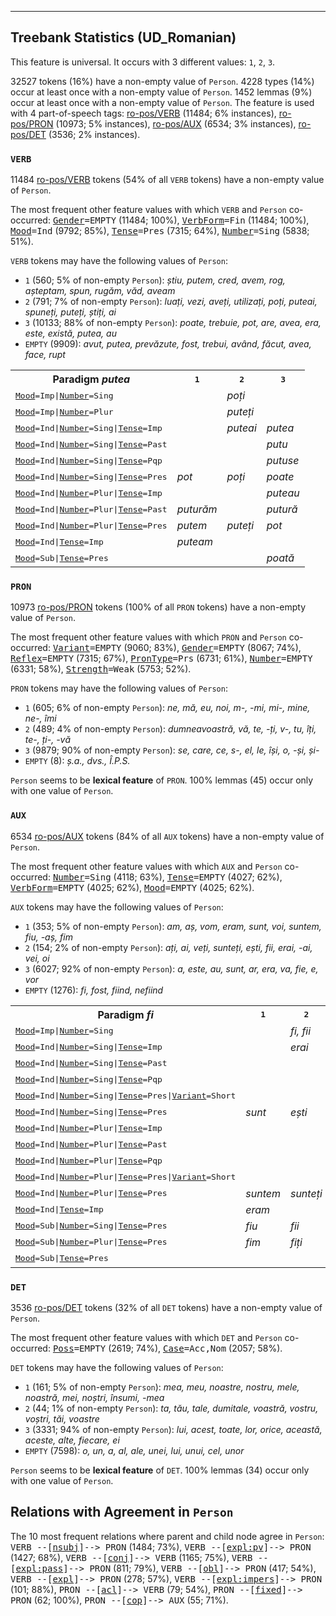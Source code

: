 

--------------------------------------------------------------------------------

## Treebank Statistics (UD_Romanian)

This feature is universal.
It occurs with 3 different values: `1`, `2`, `3`.

32527 tokens (16%) have a non-empty value of `Person`.
4228 types (14%) occur at least once with a non-empty value of `Person`.
1452 lemmas (9%) occur at least once with a non-empty value of `Person`.
The feature is used with 4 part-of-speech tags: [ro-pos/VERB]() (11484; 6% instances), [ro-pos/PRON]() (10973; 5% instances), [ro-pos/AUX]() (6534; 3% instances), [ro-pos/DET]() (3536; 2% instances).

### `VERB`

11484 [ro-pos/VERB]() tokens (54% of all `VERB` tokens) have a non-empty value of `Person`.

The most frequent other feature values with which `VERB` and `Person` co-occurred: <tt><a href="Gender.html">Gender</a>=EMPTY</tt> (11484; 100%), <tt><a href="VerbForm.html">VerbForm</a>=Fin</tt> (11484; 100%), <tt><a href="Mood.html">Mood</a>=Ind</tt> (9792; 85%), <tt><a href="Tense.html">Tense</a>=Pres</tt> (7315; 64%), <tt><a href="Number.html">Number</a>=Sing</tt> (5838; 51%).

`VERB` tokens may have the following values of `Person`:

* `1` (560; 5% of non-empty `Person`): <em>știu, putem, cred, avem, rog, așteptam, spun, rugăm, văd, aveam</em>
* `2` (791; 7% of non-empty `Person`): <em>luați, vezi, aveți, utilizați, poți, puteai, spuneți, puteți, știți, ai</em>
* `3` (10133; 88% of non-empty `Person`): <em>poate, trebuie, pot, are, avea, era, este, există, putea, au</em>
* `EMPTY` (9909): <em>avut, putea, prevăzute, fost, trebui, având, făcut, avea, face, rupt</em>

<table>
  <tr><th>Paradigm <i>putea</i></th><th><tt>1</tt></th><th><tt>2</tt></th><th><tt>3</tt></th></tr>
  <tr><td><tt><a href="Mood.html">Mood</a>=Imp|<a href="Number.html">Number</a>=Sing</tt></td><td></td><td><em>poți</em></td><td></td></tr>
  <tr><td><tt><a href="Mood.html">Mood</a>=Imp|<a href="Number.html">Number</a>=Plur</tt></td><td></td><td><em>puteți</em></td><td></td></tr>
  <tr><td><tt><a href="Mood.html">Mood</a>=Ind|<a href="Number.html">Number</a>=Sing|<a href="Tense.html">Tense</a>=Imp</tt></td><td></td><td><em>puteai</em></td><td><em>putea</em></td></tr>
  <tr><td><tt><a href="Mood.html">Mood</a>=Ind|<a href="Number.html">Number</a>=Sing|<a href="Tense.html">Tense</a>=Past</tt></td><td></td><td></td><td><em>putu</em></td></tr>
  <tr><td><tt><a href="Mood.html">Mood</a>=Ind|<a href="Number.html">Number</a>=Sing|<a href="Tense.html">Tense</a>=Pqp</tt></td><td></td><td></td><td><em>putuse</em></td></tr>
  <tr><td><tt><a href="Mood.html">Mood</a>=Ind|<a href="Number.html">Number</a>=Sing|<a href="Tense.html">Tense</a>=Pres</tt></td><td><em>pot</em></td><td><em>poți</em></td><td><em>poate</em></td></tr>
  <tr><td><tt><a href="Mood.html">Mood</a>=Ind|<a href="Number.html">Number</a>=Plur|<a href="Tense.html">Tense</a>=Imp</tt></td><td></td><td></td><td><em>puteau</em></td></tr>
  <tr><td><tt><a href="Mood.html">Mood</a>=Ind|<a href="Number.html">Number</a>=Plur|<a href="Tense.html">Tense</a>=Past</tt></td><td><em>puturăm</em></td><td></td><td><em>putură</em></td></tr>
  <tr><td><tt><a href="Mood.html">Mood</a>=Ind|<a href="Number.html">Number</a>=Plur|<a href="Tense.html">Tense</a>=Pres</tt></td><td><em>putem</em></td><td><em>puteți</em></td><td><em>pot</em></td></tr>
  <tr><td><tt><a href="Mood.html">Mood</a>=Ind|<a href="Tense.html">Tense</a>=Imp</tt></td><td><em>puteam</em></td><td></td><td></td></tr>
  <tr><td><tt><a href="Mood.html">Mood</a>=Sub|<a href="Tense.html">Tense</a>=Pres</tt></td><td></td><td></td><td><em>poată</em></td></tr>
</table>

### `PRON`

10973 [ro-pos/PRON]() tokens (100% of all `PRON` tokens) have a non-empty value of `Person`.

The most frequent other feature values with which `PRON` and `Person` co-occurred: <tt><a href="Variant.html">Variant</a>=EMPTY</tt> (9060; 83%), <tt><a href="Gender.html">Gender</a>=EMPTY</tt> (8067; 74%), <tt><a href="Reflex.html">Reflex</a>=EMPTY</tt> (7315; 67%), <tt><a href="PronType.html">PronType</a>=Prs</tt> (6731; 61%), <tt><a href="Number.html">Number</a>=EMPTY</tt> (6331; 58%), <tt><a href="Strength.html">Strength</a>=Weak</tt> (5753; 52%).

`PRON` tokens may have the following values of `Person`:

* `1` (605; 6% of non-empty `Person`): <em>ne, mă, eu, noi, m-, -mi, mi-, mine, ne-, îmi</em>
* `2` (489; 4% of non-empty `Person`): <em>dumneavoastră, vă, te, -ți, v-, tu, îți, te-, ți-, -vă</em>
* `3` (9879; 90% of non-empty `Person`): <em>se, care, ce, s-, el, le, își, o, -și, și-</em>
* `EMPTY` (8): <em>ș.a., dvs., Î.P.S.</em>

`Person` seems to be **lexical feature** of `PRON`. 100% lemmas (45) occur only with one value of `Person`.

### `AUX`

6534 [ro-pos/AUX]() tokens (84% of all `AUX` tokens) have a non-empty value of `Person`.

The most frequent other feature values with which `AUX` and `Person` co-occurred: <tt><a href="Number.html">Number</a>=Sing</tt> (4118; 63%), <tt><a href="Tense.html">Tense</a>=EMPTY</tt> (4027; 62%), <tt><a href="VerbForm.html">VerbForm</a>=EMPTY</tt> (4025; 62%), <tt><a href="Mood.html">Mood</a>=EMPTY</tt> (4025; 62%).

`AUX` tokens may have the following values of `Person`:

* `1` (353; 5% of non-empty `Person`): <em>am, aș, vom, eram, sunt, voi, suntem, fiu, -aș, fim</em>
* `2` (154; 2% of non-empty `Person`): <em>ați, ai, veți, sunteți, ești, fii, erai, -ai, vei, oi</em>
* `3` (6027; 92% of non-empty `Person`): <em>a, este, au, sunt, ar, era, va, fie, e, vor</em>
* `EMPTY` (1276): <em>fi, fost, fiind, nefiind</em>

<table>
  <tr><th>Paradigm <i>fi</i></th><th><tt>1</tt></th><th><tt>2</tt></th><th><tt>3</tt></th></tr>
  <tr><td><tt><a href="Mood.html">Mood</a>=Imp|<a href="Number.html">Number</a>=Sing</tt></td><td></td><td><em>fi, fii</em></td><td></td></tr>
  <tr><td><tt><a href="Mood.html">Mood</a>=Ind|<a href="Number.html">Number</a>=Sing|<a href="Tense.html">Tense</a>=Imp</tt></td><td></td><td><em>erai</em></td><td><em>era</em></td></tr>
  <tr><td><tt><a href="Mood.html">Mood</a>=Ind|<a href="Number.html">Number</a>=Sing|<a href="Tense.html">Tense</a>=Past</tt></td><td></td><td></td><td><em>fu</em></td></tr>
  <tr><td><tt><a href="Mood.html">Mood</a>=Ind|<a href="Number.html">Number</a>=Sing|<a href="Tense.html">Tense</a>=Pqp</tt></td><td></td><td></td><td><em>fusese</em></td></tr>
  <tr><td><tt><a href="Mood.html">Mood</a>=Ind|<a href="Number.html">Number</a>=Sing|<a href="Tense.html">Tense</a>=Pres|<a href="Variant.html">Variant</a>=Short</tt></td><td></td><td></td><td><em>-i, E-</em></td></tr>
  <tr><td><tt><a href="Mood.html">Mood</a>=Ind|<a href="Number.html">Number</a>=Sing|<a href="Tense.html">Tense</a>=Pres</tt></td><td><em>sunt</em></td><td><em>ești</em></td><td><em>este, e, îi</em></td></tr>
  <tr><td><tt><a href="Mood.html">Mood</a>=Ind|<a href="Number.html">Number</a>=Plur|<a href="Tense.html">Tense</a>=Imp</tt></td><td></td><td></td><td><em>erau</em></td></tr>
  <tr><td><tt><a href="Mood.html">Mood</a>=Ind|<a href="Number.html">Number</a>=Plur|<a href="Tense.html">Tense</a>=Past</tt></td><td></td><td></td><td><em>fură</em></td></tr>
  <tr><td><tt><a href="Mood.html">Mood</a>=Ind|<a href="Number.html">Number</a>=Plur|<a href="Tense.html">Tense</a>=Pqp</tt></td><td></td><td></td><td><em>fuseseră</em></td></tr>
  <tr><td><tt><a href="Mood.html">Mood</a>=Ind|<a href="Number.html">Number</a>=Plur|<a href="Tense.html">Tense</a>=Pres|<a href="Variant.html">Variant</a>=Short</tt></td><td></td><td></td><td><em>-s</em></td></tr>
  <tr><td><tt><a href="Mood.html">Mood</a>=Ind|<a href="Number.html">Number</a>=Plur|<a href="Tense.html">Tense</a>=Pres</tt></td><td><em>suntem</em></td><td><em>sunteți</em></td><td><em>sunt</em></td></tr>
  <tr><td><tt><a href="Mood.html">Mood</a>=Ind|<a href="Tense.html">Tense</a>=Imp</tt></td><td><em>eram</em></td><td></td><td></td></tr>
  <tr><td><tt><a href="Mood.html">Mood</a>=Sub|<a href="Number.html">Number</a>=Sing|<a href="Tense.html">Tense</a>=Pres</tt></td><td><em>fiu</em></td><td><em>fii</em></td><td></td></tr>
  <tr><td><tt><a href="Mood.html">Mood</a>=Sub|<a href="Number.html">Number</a>=Plur|<a href="Tense.html">Tense</a>=Pres</tt></td><td><em>fim</em></td><td><em>fiți</em></td><td></td></tr>
  <tr><td><tt><a href="Mood.html">Mood</a>=Sub|<a href="Tense.html">Tense</a>=Pres</tt></td><td></td><td></td><td><em>fie</em></td></tr>
</table>

### `DET`

3536 [ro-pos/DET]() tokens (32% of all `DET` tokens) have a non-empty value of `Person`.

The most frequent other feature values with which `DET` and `Person` co-occurred: <tt><a href="Poss.html">Poss</a>=EMPTY</tt> (2619; 74%), <tt><a href="Case.html">Case</a>=Acc,Nom</tt> (2057; 58%).

`DET` tokens may have the following values of `Person`:

* `1` (161; 5% of non-empty `Person`): <em>mea, meu, noastre, nostru, mele, noastră, mei, noștri, însumi, -mea</em>
* `2` (44; 1% of non-empty `Person`): <em>ta, tău, tale, dumitale, voastră, vostru, voștri, tăi, voastre</em>
* `3` (3331; 94% of non-empty `Person`): <em>lui, acest, toate, lor, orice, această, aceste, alte, fiecare, ei</em>
* `EMPTY` (7598): <em>o, un, a, al, ale, unei, lui, unui, cel, unor</em>

`Person` seems to be **lexical feature** of `DET`. 100% lemmas (34) occur only with one value of `Person`.

## Relations with Agreement in `Person`

The 10 most frequent relations where parent and child node agree in `Person`:
<tt>VERB --[<a href="../dep/nsubj.html">nsubj</a>]--> PRON</tt> (1484; 73%),
<tt>VERB --[<a href="../dep/expl:pv.html">expl:pv</a>]--> PRON</tt> (1427; 68%),
<tt>VERB --[<a href="../dep/conj.html">conj</a>]--> VERB</tt> (1165; 75%),
<tt>VERB --[<a href="../dep/expl:pass.html">expl:pass</a>]--> PRON</tt> (811; 79%),
<tt>VERB --[<a href="../dep/obl.html">obl</a>]--> PRON</tt> (417; 54%),
<tt>VERB --[<a href="../dep/expl.html">expl</a>]--> PRON</tt> (278; 57%),
<tt>VERB --[<a href="../dep/expl:impers.html">expl:impers</a>]--> PRON</tt> (101; 88%),
<tt>PRON --[<a href="../dep/acl.html">acl</a>]--> VERB</tt> (79; 54%),
<tt>PRON --[<a href="../dep/fixed.html">fixed</a>]--> PRON</tt> (62; 100%),
<tt>PRON --[<a href="../dep/cop.html">cop</a>]--> AUX</tt> (55; 71%).

